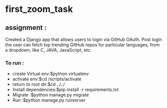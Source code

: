 # first_zoom_task
<h2> assignment :</h2>
<p> 
  Created  a Django app that allows users to login via GitHub OAuth. 
  Post login the user can fetch top trending GitHub repos for particular languages, from a dropdown, like C, JAVA, JavaScript, etc.
 </p>
 
 
<h3> To run :</h3>
<ul>
  <li> create Virtual env:$python virtualenv <env_name></li>
  <li> activate env:$cd <env_name>/scripts/activate </li>
  <li> return to root dir:$cd ../../ </li>
  <li> Install dependencies:$pip install -r requirements.txt </li>
  <li> Migrate :$python manage.py migrate </li>
  <li> Run :$python manage.py runserver </li>
</ul>
